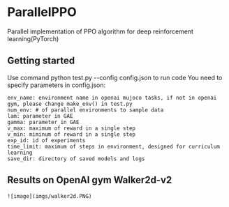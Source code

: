 # ParallelPPO
Parallel implementation of PPO algorithm for deep reinforcement learning(PyTorch)
## Getting started
  Use command python test.py --config config.json to run code
  You need to specify parameters in config.json:
  
    env_name: environment name in openai mujoco tasks, if not in openai gym, please change make_env() in test.py
    num_env: # of parallel environments to sample data
    lam: parameter in GAE
    gamma: parameter in GAE
    v_max: maximum of reward in a single step
    v_min: miminum of reward in a single step
    exp_id: id of experiments
    time_limit: maximum of steps in environment, designed for curriculum learning
    save_dir: directory of saved models and logs
## Results on OpenAI gym Walker2d-v2
    ![image](imgs/walker2d.PNG)
    
